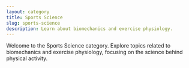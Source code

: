 ```yaml
---
layout: category
title: Sports Science
slug: sports-science
description: Learn about biomechanics and exercise physiology.
---
```


Welcome to the Sports Science category. Explore topics related to biomechanics and exercise physiology, focusing on the science behind physical activity.
